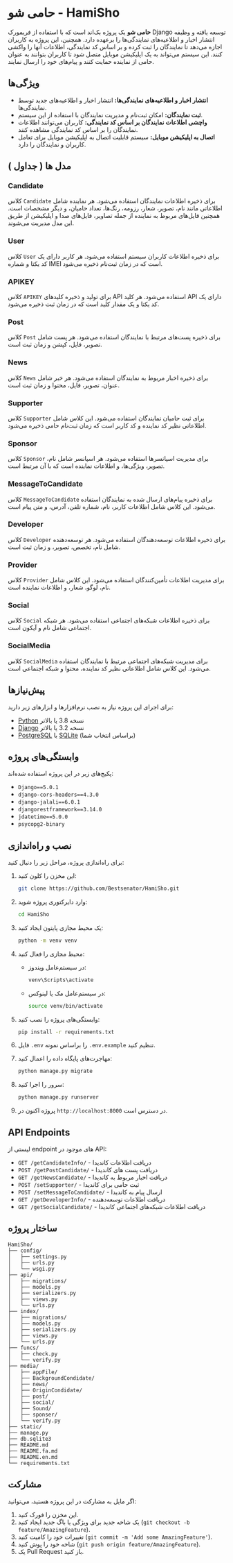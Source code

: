 # حامی شو - HamiSho

**حامی شو** یک پروژه بک‌اند است که با استفاده از فریمورک Django توسعه یافته و وظیفه انتشار اخبار و اطلاعیه‌های نمایندگی‌ها را برعهده دارد. همچنین، این پروژه به کاربران اجازه می‌دهد تا نمایندگان را ثبت کرده و بر اساس کد نمایندگی، اطلاعات آنها را واکشی کنند. این سیستم می‌تواند به یک اپلیکیشن موبایل متصل شود تا کاربران بتوانند به عنوان حامی از نماینده حمایت کنند و پیام‌های خود را ارسال نمایند.

## ویژگی‌ها

- **انتشار اخبار و اطلاعیه‌های نمایندگی‌ها:** انتشار اخبار و اطلاعیه‌های جدید توسط نمایندگی‌ها.
- **ثبت نمایندگان:** امکان ثبت‌نام و مدیریت نمایندگان با استفاده از این سیستم.
- **واچشی اطلاعات نمایندگان بر اساس کد نمایندگی:** کاربران می‌توانند اطلاعات نمایندگان را بر اساس کد نمایندگی مشاهده کنند.
- **اتصال به اپلیکیشن موبایل:** سیستم قابلیت اتصال به اپلیکیشن موبایل برای تعامل کاربران و نمایندگان را دارد.

## مدل ها ( جداول )
### Candidate

کلاس `Candidate` برای ذخیره اطلاعات نمایندگان استفاده می‌شود. هر نماینده شامل اطلاعاتی مانند نام، تصویر، شعار، رزومه، رنگ‌ها، تعداد حامیان، و دیگر مشخصات است. همچنین فایل‌های مربوط به نماینده از جمله تصاویر، فایل‌های صدا و اپلیکیشن از طریق این مدل مدیریت می‌شوند.

### User

کلاس `User` برای ذخیره اطلاعات کاربران سیستم استفاده می‌شود. هر کاربر دارای یک کد یکتا و شماره IMEI است که در زمان ثبت‌نام ذخیره می‌شود.


### APIKEY

کلاس `APIKEY` برای تولید و ذخیره کلیدهای API استفاده می‌شود. هر کلید API دارای یک کد یکتا و یک مقدار کلید است که در زمان ثبت ذخیره می‌شود.



### Post

کلاس `Post` برای ذخیره پست‌های مرتبط با نمایندگان استفاده می‌شود. هر پست شامل تصویر، فایل، کپشن و زمان ثبت است.


### News

کلاس `News` برای ذخیره اخبار مربوط به نمایندگان استفاده می‌شود. هر خبر شامل عنوان، تصویر، فایل، محتوا و زمان ثبت است.


### Supporter

کلاس `Supporter` برای ثبت حامیان نمایندگان استفاده می‌شود. این کلاس شامل اطلاعاتی نظیر کد نماینده و کد کاربر است که زمان ثبت‌نام حامی ذخیره می‌شود.


### Sponsor

کلاس `Sponsor` برای مدیریت اسپانسرها استفاده می‌شود. هر اسپانسر شامل نام، تصویر، ویژگی‌ها، و اطلاعات نماینده است که با آن مرتبط است.


### MessageToCandidate

کلاس `MessageToCandidate` برای ذخیره پیام‌های ارسال شده به نمایندگان استفاده می‌شود. این کلاس شامل اطلاعات کاربر، نام، شماره تلفن، آدرس، و متن پیام است.


### Developer

کلاس `Developer` برای ذخیره اطلاعات توسعه‌دهندگان استفاده می‌شود. هر توسعه‌دهنده شامل نام، تخصص، تصویر، و زمان ثبت است.


### Provider

کلاس `Provider` برای مدیریت اطلاعات تأمین‌کنندگان استفاده می‌شود. این کلاس شامل نام، لوگو، شعار، و اطلاعات نماینده است.


### Social

کلاس `Social` برای ذخیره اطلاعات شبکه‌های اجتماعی استفاده می‌شود. هر شبکه اجتماعی شامل نام و آیکون است.


### SocialMedia

کلاس `SocialMedia` برای مدیریت شبکه‌های اجتماعی مرتبط با نمایندگان استفاده می‌شود. این کلاس شامل اطلاعاتی نظیر کد نماینده، محتوا و شبکه اجتماعی است.



## پیش‌نیازها

برای اجرای این پروژه نیاز به نصب نرم‌افزارها و ابزارهای زیر دارید:

- [Python](https://www.python.org/downloads/) نسخه 3.8 یا بالاتر
- [Django](https://www.djangoproject.com/) نسخه 3.2 یا بالاتر
- [PostgreSQL](https://www.postgresql.org/) یا [SQLite](https://www.sqlite.org/) (براساس انتخاب شما)
  

## وابستگی‌های پروژه

پکیج‌های زیر در این پروژه استفاده شده‌اند:

- `Django==5.0.1`
- `django-cors-headers==4.3.0`
- `django-jalali==6.0.1`
- `djangorestframework==3.14.0`
- `jdatetime==5.0.0`
- `psycopg2-binary`
## نصب و راه‌اندازی

برای راه‌اندازی پروژه، مراحل زیر را دنبال کنید:

1. این مخزن را کلون کنید:
   ```bash
   git clone https://github.com/Bestsenator/HamiSho.git
   ```
   
2. وارد دایرکتوری پروژه شوید:
   ```bash
   cd HamiSho
   ```

3. یک محیط مجازی پایتون ایجاد کنید:
   ```bash
   python -m venv venv
   ```

4. محیط مجازی را فعال کنید:

   - در سیستم‌عامل ویندوز:
     ```bash
     venv\Scripts\activate
     ```
   - در سیستم‌عامل مک یا لینوکس:
     ```bash
     source venv/bin/activate
     ```

5. وابستگی‌های پروژه را نصب کنید:
   ```bash
   pip install -r requirements.txt
   ```

6. فایل `.env` را براساس نمونه `.env.example` تنظیم کنید.

7. مهاجرت‌های پایگاه داده را اعمال کنید:
   ```bash
   python manage.py migrate
   ```

8. سرور را اجرا کنید:
   ```bash
   python manage.py runserver
   ```

9. پروژه اکنون در `http://localhost:8000` در دسترس است.

## API Endpoints

لیستی از endpoint های موجود در API:

- `GET /getCandidateInfo/` - دریافت اطلاعات کاندیدا
- `POST /getPostCandidate/` - دریافت پست های کاندیدا
- `GET /getNewsCandidate/` - دریافت اخبار مربوط به کاندیدا
- `POST /setSupporter/` - ثبت حامی برای کاندیدا
- `POST /setMessageToCandidate/` - ارسال پیام به کاندیدا
- `GET /getDeveloperInfo/` - دریافت اطلاعات توسعه‌دهنده
- `GET /getSocialCandidate/` - دریافت اطلاعات شبکه‌های اجتماعی کاندیدا

## ساختار پروژه

```
HamiSho/
├── config/
│   ├── settings.py
│   ├── urls.py
│   └── wsgi.py
├── api/
│   ├── migrations/
│   ├── models.py
│   ├── serializers.py
│   ├── views.py
│   └── urls.py
├── index/
│   ├── migrations/
│   ├── models.py
│   ├── serializers.py
│   ├── views.py
│   └── urls.py
├── funcs/
│   ├── check.py
│   └── verify.py
├── media/
│   ├── appFile/
│   ├── BackgroundCondidate/
│   ├── news/
│   ├── OriginCondidate/
│   ├── post/
│   ├── social/
│   ├── Sound/
│   ├── sponser/
│   └── verify.py
├── static/
├── manage.py
├── db.sqlite3
├── README.md
├── README.fa.md
├── README.en.md
└── requirements.txt
```

## مشارکت

اگر مایل به مشارکت در این پروژه هستید، می‌توانید:

1. این مخزن را فورک کنید.
2. یک شاخه جدید برای ویژگی یا باگ جدید ایجاد کنید (`git checkout -b feature/AmazingFeature`).
3. تغییرات خود را کامیت کنید (`git commit -m 'Add some AmazingFeature'`).
4. شاخه خود را پوش کنید (`git push origin feature/AmazingFeature`).
5. یک Pull Request باز کنید.




